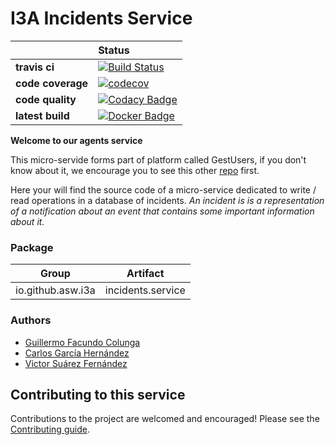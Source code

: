 # I3A Incidents Service
| | **Status** |
|---|:----|
| **travis ci** | [![Build Status](https://travis-ci.com/asw-i3a/incidents-service.svg?branch=master)](https://travis-ci.com/asw-i3a/incidents-service)
| **code coverage** | [![codecov](https://codecov.io/gh/asw-i3a/incidents-service/branch/master/graph/badge.svg)](https://codecov.io/gh/asw-i3a/incidents-service)
| **code quality** | [![Codacy Badge](https://api.codacy.com/project/badge/Grade/a43047eb0e3942a3af3ef93901cdfa87)](https://www.codacy.com/app/colunga91/incidents-service?utm_source=github.com&amp;utm_medium=referral&amp;utm_content=asw-i3a/incidents-service&amp;utm_campaign=Badge_Grade)
| **latest build** |[![Docker Badge](https://img.shields.io/badge/docker%20image-latest-blue.svg)](https://hub.docker.com/r/incisystem/incidents_service/)

**Welcome to our agents service**

This micro-servide forms part of platform called GestUsers, if you don't know about it, we encourage you to see this other [repo](https://github.com/asw-i3a/project-documentation) first.

Here your will find the source code of a micro-service dedicated to write / read operations in a database of incidents. _An incident is is a representation of a notification about an event that contains some important information about it._


### Package
|Group|Artifact|
|-----|--------|
|io.github.asw.i3a|incidents.service|


### Authors
- [Guillermo Facundo Colunga](https://github.com/thewilly)
- [Carlos García Hernández](https://github.com/CarlosGarciaHdez)
- [Victor Suárez Fernández](https://github.com/ByBordex)

## Contributing to this service
Contributions to the project are welcomed and encouraged! Please see the [Contributing guide](/CONTRIBUTING.md).

